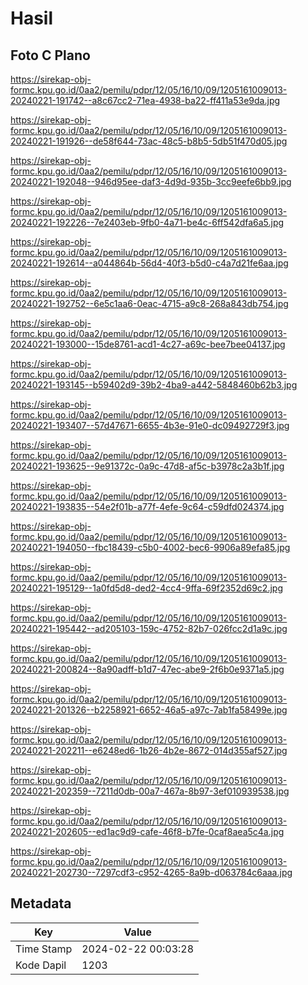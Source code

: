 # Hasil

## Foto C Plano

https://sirekap-obj-formc.kpu.go.id/0aa2/pemilu/pdpr/12/05/16/10/09/1205161009013-20240221-191742--a8c67cc2-71ea-4938-ba22-ff411a53e9da.jpg

https://sirekap-obj-formc.kpu.go.id/0aa2/pemilu/pdpr/12/05/16/10/09/1205161009013-20240221-191926--de58f644-73ac-48c5-b8b5-5db51f470d05.jpg

https://sirekap-obj-formc.kpu.go.id/0aa2/pemilu/pdpr/12/05/16/10/09/1205161009013-20240221-192048--946d95ee-daf3-4d9d-935b-3cc9eefe6bb9.jpg

https://sirekap-obj-formc.kpu.go.id/0aa2/pemilu/pdpr/12/05/16/10/09/1205161009013-20240221-192226--7e2403eb-9fb0-4a71-be4c-6ff542dfa6a5.jpg

https://sirekap-obj-formc.kpu.go.id/0aa2/pemilu/pdpr/12/05/16/10/09/1205161009013-20240221-192614--a044864b-56d4-40f3-b5d0-c4a7d21fe6aa.jpg

https://sirekap-obj-formc.kpu.go.id/0aa2/pemilu/pdpr/12/05/16/10/09/1205161009013-20240221-192752--6e5c1aa6-0eac-4715-a9c8-268a843db754.jpg

https://sirekap-obj-formc.kpu.go.id/0aa2/pemilu/pdpr/12/05/16/10/09/1205161009013-20240221-193000--15de8761-acd1-4c27-a69c-bee7bee04137.jpg

https://sirekap-obj-formc.kpu.go.id/0aa2/pemilu/pdpr/12/05/16/10/09/1205161009013-20240221-193145--b59402d9-39b2-4ba9-a442-5848460b62b3.jpg

https://sirekap-obj-formc.kpu.go.id/0aa2/pemilu/pdpr/12/05/16/10/09/1205161009013-20240221-193407--57d47671-6655-4b3e-91e0-dc09492729f3.jpg

https://sirekap-obj-formc.kpu.go.id/0aa2/pemilu/pdpr/12/05/16/10/09/1205161009013-20240221-193625--9e91372c-0a9c-47d8-af5c-b3978c2a3b1f.jpg

https://sirekap-obj-formc.kpu.go.id/0aa2/pemilu/pdpr/12/05/16/10/09/1205161009013-20240221-193835--54e2f01b-a77f-4efe-9c64-c59dfd024374.jpg

https://sirekap-obj-formc.kpu.go.id/0aa2/pemilu/pdpr/12/05/16/10/09/1205161009013-20240221-194050--fbc18439-c5b0-4002-bec6-9906a89efa85.jpg

https://sirekap-obj-formc.kpu.go.id/0aa2/pemilu/pdpr/12/05/16/10/09/1205161009013-20240221-195129--1a0fd5d8-ded2-4cc4-9ffa-69f2352d69c2.jpg

https://sirekap-obj-formc.kpu.go.id/0aa2/pemilu/pdpr/12/05/16/10/09/1205161009013-20240221-195442--ad205103-159c-4752-82b7-026fcc2d1a9c.jpg

https://sirekap-obj-formc.kpu.go.id/0aa2/pemilu/pdpr/12/05/16/10/09/1205161009013-20240221-200824--8a90adff-b1d7-47ec-abe9-2f6b0e9371a5.jpg

https://sirekap-obj-formc.kpu.go.id/0aa2/pemilu/pdpr/12/05/16/10/09/1205161009013-20240221-201326--b2258921-6652-46a5-a97c-7ab1fa58499e.jpg

https://sirekap-obj-formc.kpu.go.id/0aa2/pemilu/pdpr/12/05/16/10/09/1205161009013-20240221-202211--e6248ed6-1b26-4b2e-8672-014d355af527.jpg

https://sirekap-obj-formc.kpu.go.id/0aa2/pemilu/pdpr/12/05/16/10/09/1205161009013-20240221-202359--7211d0db-00a7-467a-8b97-3ef010939538.jpg

https://sirekap-obj-formc.kpu.go.id/0aa2/pemilu/pdpr/12/05/16/10/09/1205161009013-20240221-202605--ed1ac9d9-cafe-46f8-b7fe-0caf8aea5c4a.jpg

https://sirekap-obj-formc.kpu.go.id/0aa2/pemilu/pdpr/12/05/16/10/09/1205161009013-20240221-202730--7297cdf3-c952-4265-8a9b-d063784c6aaa.jpg


## Metadata

| Key        | Value               |
| ---------- | ------------------- |
| Time Stamp | 2024-02-22 00:03:28 |
| Kode Dapil | 1203                |



